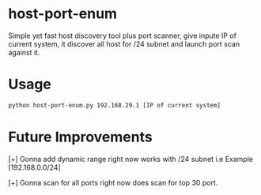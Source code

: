 # host-port-enum

Simple yet fast host discovery tool plus port scanner, give inpute IP of current system, it discover all host for /24 subnet and launch port scan against it.

# Usage
```sh
python host-port-enum.py 192.168.29.1 [IP of current system]
```

# Future Improvements

[+] Gonna add dynamic range right now works with /24 subnet i.e Example [192.168.0.0/24]

[+] Gonna scan for all ports right now does scan for top 30 port.
